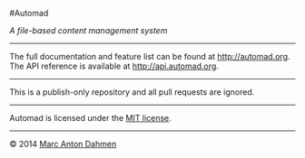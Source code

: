 #Automad

*A file-based content management system*

---

The full documentation and feature list can be found at http://automad.org.   
The API reference is available at http://api.automad.org.   

---

This is a publish-only repository and all pull requests are ignored.

---

Automad is licensed under the [MIT license](http://automad.org/license).   

---

&copy; 2014 [Marc Anton Dahmen](http://marcdahmen.de)
